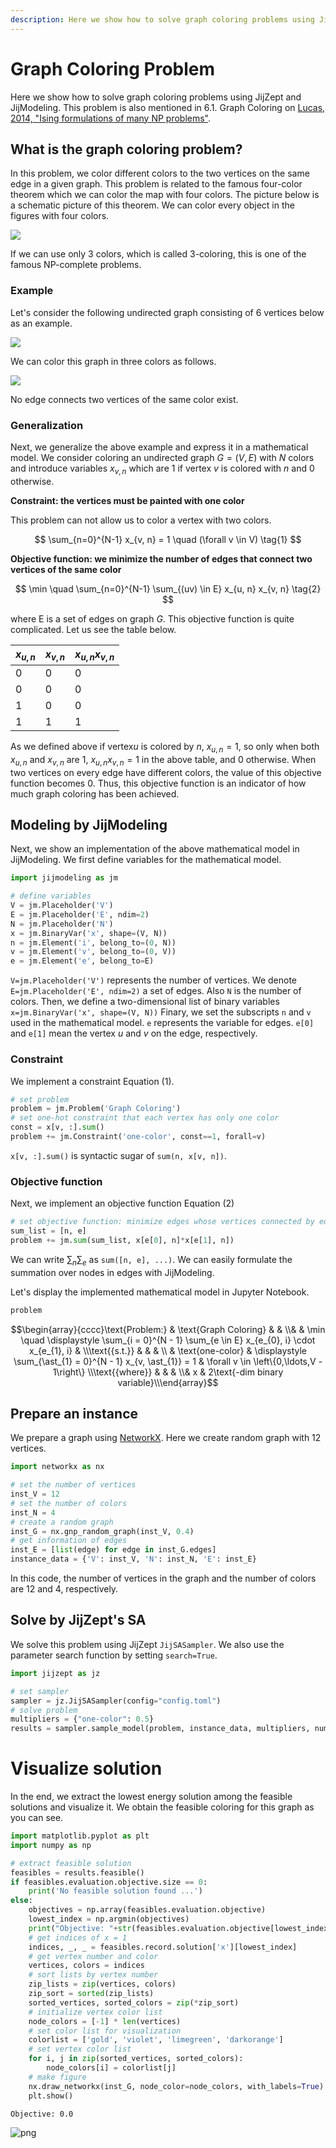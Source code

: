 ```yaml
--- 
description: Here we show how to solve graph coloring problems using JijZept and JijModeling.
---
```


# Graph Coloring Problem

Here we show how to solve graph coloring problems using JijZept and JijModeling. 
This problem is also mentioned in 6.1. Graph Coloring on [Lucas, 2014, "Ising formulations of many NP problems"](https://www.frontiersin.org/articles/10.3389/fphy.2014.00005/full).

## What is the graph coloring problem?

In this problem, we color different colors to the two vertices on the same edge in a given graph.
This problem is related to the famous four-color theorem which we can color the map with four colors.
The picture below is a schematic picture of this theorem.
We can color every object in the figures with four colors.

![](./assets/graph_coloring_four_color.png)

If we can use only 3 colors, which is called 3-coloring, this is one of the famous NP-complete problems.

### Example

Let's consider the following undirected graph consisting of 6 vertices below as an example.

![](./assets/graph_coloring_01.png)

We can color this graph in three colors as follows.

![](./assets/graph_coloring_02.png)

No edge connects two vertices of the same color exist.

### Generalization

Next, we generalize the above example and express it in a mathematical model.
We consider coloring an undirected graph $G=(V, E)$ with $N$ colors and introduce variables $x_{v, n}$ which are 1 if vertex $v$ is colored with $n$ and 0 otherwise.

**Constraint: the vertices must be painted with one color**

This problem can not allow us to color a vertex with two colors.

$$
\sum_{n=0}^{N-1} x_{v, n} 
= 1 \quad (\forall v \in V) \tag{1}
$$

**Objective function: we minimize the number of edges that connect two vertices of the same color**

$$
\min \quad 
\sum_{n=0}^{N-1} \sum_{(uv) \in E} x_{u, n} x_{v, n} \tag{2}
$$

where E is a set of edges on graph $G$.
This objective function is quite complicated.
Let us see the table below.

| $x_{u,n}$ | $x_{v,n}$ | $x_{u,n}x_{v,n}$ |  
|-----------|-----------|------------------|
|     0     |     0     |         0        |
|     0     |     0     |         0        |
|     1     |     0     |         0        |
|     1     |     1     |         1        |

As we defined above if vertex$u$ is colored by $n$, $x_{u,n}=1$, so only when both $x_{u,n}$ and $x_{v,n}$ are 1, $x_{u,n}x_{v,n} = 1$ in the above table, and 0 otherwise.
When two vertices on every edge have different colors, the value of this objective function becomes 0.
Thus, this objective function is an indicator of how much graph coloring has been achieved.

## Modeling by JijModeling

Next, we show an implementation of the above mathematical model in JijModeling. 
We first define variables for the mathematical model. 


```python
import jijmodeling as jm

# define variables
V = jm.Placeholder('V')
E = jm.Placeholder('E', ndim=2)
N = jm.Placeholder('N')
x = jm.BinaryVar('x', shape=(V, N))
n = jm.Element('i', belong_to=(0, N))
v = jm.Element('v', belong_to=(0, V))
e = jm.Element('e', belong_to=E)
```

`V=jm.Placeholder('V')` represents the number of vertices. 
We denote `E=jm.Placeholder('E', ndim=2)` a set of edges.
Also `N` is the number of colors.
Then, we define a two-dimensional list of binary variables `x=jm.BinaryVar('x', shape=(V, N))`
Finary, we set the subscripts `n` and `v` used in the mathematical model.
`e` represents the variable for edges. `e[0]` and `e[1]` mean the vertex $u$ and $v$ on the edge, respectively.

### Constraint

We implement a constraint Equation (1).


```python
# set problem
problem = jm.Problem('Graph Coloring')
# set one-hot constraint that each vertex has only one color
const = x[v, :].sum()
problem += jm.Constraint('one-color', const==1, forall=v)
```

`x[v, :].sum()` is syntactic sugar of `sum(n, x[v, n])`.

### Objective function

Next, we implement an objective function Equation (2)


```python
# set objective function: minimize edges whose vertices connected by edges are the same color
sum_list = [n, e]
problem += jm.sum(sum_list, x[e[0], n]*x[e[1], n])
```

We can write $\sum_n \sum_e$ as `sum([n, e], ...)`.
We can easily formulate the summation over nodes in edges with JijModeling.

Let's display the implemented mathematical model in Jupyter Notebook.


```python
problem
```




$$\begin{array}{cccc}\text{Problem:} & \text{Graph Coloring} & & \\& & \min \quad \displaystyle \sum_{i = 0}^{N - 1} \sum_{e \in E} x_{e_{0}, i} \cdot x_{e_{1}, i} & \\\text{{s.t.}} & & & \\ & \text{one-color} & \displaystyle \sum_{\ast_{1} = 0}^{N - 1} x_{v, \ast_{1}} = 1 & \forall v \in \left\{0,\ldots,V - 1\right\} \\\text{{where}} & & & \\& x & 2\text{-dim binary variable}\\\end{array}$$



## Prepare an instance

We prepare a graph using [NetworkX](https://networkx.org/). 
Here we create random graph with 12 vertices.


```python
import networkx as nx

# set the number of vertices
inst_V = 12
# set the number of colors
inst_N = 4
# create a random graph
inst_G = nx.gnp_random_graph(inst_V, 0.4)
# get information of edges
inst_E = [list(edge) for edge in inst_G.edges]
instance_data = {'V': inst_V, 'N': inst_N, 'E': inst_E}
```

In this code, the number of vertices in the graph and the number of colors are 12 and 4, respectively. 

## Solve by JijZept's SA

We solve this problem using JijZept `JijSASampler`. We also use the parameter search function by setting `search=True`.


```python
import jijzept as jz

# set sampler
sampler = jz.JijSASampler(config="config.toml")
# solve problem
multipliers = {"one-color": 0.5}
results = sampler.sample_model(problem, instance_data, multipliers, num_reads=100, search=True)
```

# Visualize solution

In the end, we extract the lowest energy solution among the feasible solutions and visualize it.
We obtain the feasible coloring for this graph as you can see.


```python
import matplotlib.pyplot as plt
import numpy as np

# extract feasible solution
feasibles = results.feasible()
if feasibles.evaluation.objective.size == 0:
    print('No feasible solution found ...')
else:
    objectives = np.array(feasibles.evaluation.objective)
    lowest_index = np.argmin(objectives)
    print("Objective: "+str(feasibles.evaluation.objective[lowest_index]))
    # get indices of x = 1
    indices, _, _ = feasibles.record.solution['x'][lowest_index]
    # get vertex number and color
    vertices, colors = indices
    # sort lists by vertex number
    zip_lists = zip(vertices, colors)
    zip_sort = sorted(zip_lists)
    sorted_vertices, sorted_colors = zip(*zip_sort)
    # initialize vertex color list
    node_colors = [-1] * len(vertices)
    # set color list for visualization
    colorlist = ['gold', 'violet', 'limegreen', 'darkorange']
    # set vertex color list
    for i, j in zip(sorted_vertices, sorted_colors):
        node_colors[i] = colorlist[j]
    # make figure
    nx.draw_networkx(inst_G, node_color=node_colors, with_labels=True)
    plt.show()

```

    Objective: 0.0



    
![png](8-graph_coloring_files/8-graph_coloring_18_1.png)
    

